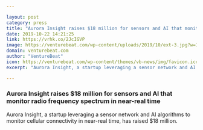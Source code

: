 ```yaml
---

layout: post
category: press
title: "Aurora Insight raises $18 million for sensors and AI that monitor radio frequency spectrum in near-real time"
date: 2019-10-22 14:21:25
link: https://vrhk.co/2JcIGVP
image: https://venturebeat.com/wp-content/uploads/2019/10/ext-3.jpg?w=1200&strip=all
domain: venturebeat.com
author: "VentureBeat"
icon: https://venturebeat.com/wp-content/themes/vb-news/img/favicon.ico
excerpt: "Aurora Insight, a startup leveraging a sensor network and AI algorithms to monitor cellular connectivity in near-real time, has raised $18 million."

---
```


### Aurora Insight raises $18 million for sensors and AI that monitor radio frequency spectrum in near-real time

Aurora Insight, a startup leveraging a sensor network and AI algorithms to monitor cellular connectivity in near-real time, has raised $18 million.